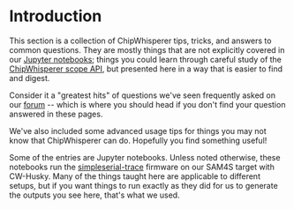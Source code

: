 # Introduction

This section is a collection of ChipWhisperer tips, tricks, and answers to
common questions. They are mostly things that are not explicitly covered in
our [Jupyter notebooks](https://github.com/newaetech/chipwhisperer-jupyter); 
things you could learn through careful study of the 
[ChipWhisperer scope API](https://chipwhisperer.readthedocs.io/en/latest/scope-api.html), 
but presented here in a way that is easier to find and digest.

Consider it a "greatest hits" of questions we've seen frequently asked on our
[forum](https://forum.newae.com) -- which is where you should head if you
don't find your question answered in these pages.

We've also included some advanced usage tips for things you may not know
that ChipWhisperer can do. Hopefully you find something useful!

Some of the entries are Jupyter notebooks. Unless noted otherwise, these
notebooks run the
[simpleserial-trace](https://github.com/newaetech/chipwhisperer/blob/develop/firmware/mcu/simpleserial-trace/simpleserial-trace-CW308_SAM4S.hex)
firmware on our SAM4S target with CW-Husky. Many of the things taught here are
applicable to different setups, but if you want things to run exactly as they
did for us to generate the outputs you see here, that's what we used.


